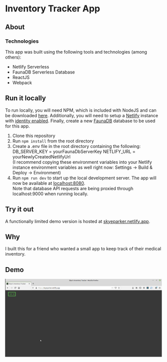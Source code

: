 Inventory Tracker App
=====================

About
------------
### Technologies
This app was built using the following tools and technologies (among others):  

* Netlify Serverless 
* FaunaDB Serverless Database
* ReactJS
* Webpack

Run it locally
--------------
To run locally, you will need NPM, which is included with NodeJS and can be downloaded [here](https://nodejs.org/). Additionally, you will need to setup a [Netlify](https://www.netlify.com/) instance with [identity enabled](https://docs.netlify.com/visitor-access/identity/). Finally, create a new [FaunaDB](https://fauna.com/) database to be used for this app.

1. Clone this repository  
2. Run `npm install` from the root directory  
3. Create a .env file in the root directory containing the following:  
    DB_SERVER_KEY = yourFaunaDbServerKey
    NETLIFY_URL = yourNewlyCreatedNetlifyUrl  
(I recommend copying these environment variables into your Netlify instance environment variables as well right now:  Settings -> Build & Deploy -> Environment)  
4. Run `npm run dev` to start up the local development server. The app will now be available at [localhost:8080](http://localhost:8080/).   
Note that database API requests are being proxied through localhost:9000 when running locally.

Try it out
----------
A functionally limited demo version is hosted at [skyeparker.netlify.app](https://skyeparker.netlify.app).

Why
---
I built this for a friend who wanted a small app to keep track of their medical inventory.

Demo
----
![](./inventory_tracker.gif)

